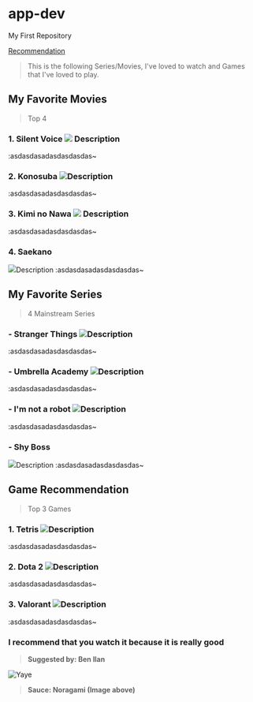 # app-dev
My First Repository

[Recommendation](https://github.com/splookey/app-dev/blob/readme-edits/README.md)

> This is the following Series/Movies, I've loved to watch and Games that I've loved to play.

## **My Favorite Movies**
>Top 4
### 1. **Silent Voice**  ![](https://wallpaperaccess.com/full/1084610.jpg)    Description 
:asdasdasadasdasdasdas~
### 2. **Konosuba**  ![](https://wallpapers.com/images/hd/konosuba-team-5kir4xbh9edsitgp.jpg)Description 
:asdasdasadasdasdasdas~
### 3. **Kimi no Nawa** ![](https://wallpaperaccess.com/full/1146484.jpg) Description 
:asdasdasadasdasdasdas~
### 4. **Saekano**            
![](https://c4.wallpaperflare.com/wallpaper/78/299/615/anime-saekano-how-to-raise-a-boring-girlfriend-megumi-kat%C5%8D-wallpaper-preview.jpg)Description 
:asdasdasadasdasdasdas~

## **My Favorite Series**
> 4 Mainstream Series 
### - **Stranger Things** ![](https://images.wallpapersden.com/image/download/stranger-things-season-4-poster_bWhtbGeUmZqaraWkpJRmbmdlrWZlbWU.jpg)Description 
:asdasdasadasdasdasdas~
### - **Umbrella Academy** ![](https://images3.alphacoders.com/109/thumb-1920-1093025.jpg)Description 
:asdasdasadasdasdasdas~
### - **I'm not a robot** ![](https://www.hellokpop.com/wp-content/uploads/2017/12/main-bg2.jpg)Description 
:asdasdasadasdasdasdas~
### - **Shy Boss**              
 ![](https://tigapuluhlimaadegan.files.wordpress.com/2017/04/08.jpg)Description 
:asdasdasadasdasdasdas~

## **Game Recommendation**
> Top 3 Games
### 1. **Tetris** ![](https://www.pixelstalk.net/wp-content/uploads/images1/Tetris-Logo-Wallpaper.jpg)Description 
:asdasdasadasdasdasdas~
### 2. **Dota 2** ![](https://wallpaperaccess.com/full/671214.jpg)Description 
:asdasdasadasdasdasdas~
### 3. **Valorant** ![](https://images.wallpapersden.com/image/download/valorant-gaming-character_bWpqbmaUmZqaraWkpJRnbW1trWZuaWg.jpg)Description 
:asdasdasadasdasdasdas~

### **I recommend that you watch it because it is really good**
> **Suggested by: Ben Ilan**

![ Yaye ](https://i.pinimg.com/originals/cb/37/db/cb37db46255b7995387cf88a284b6561.jpg)
> **Sauce: Noragami (Image above)**

